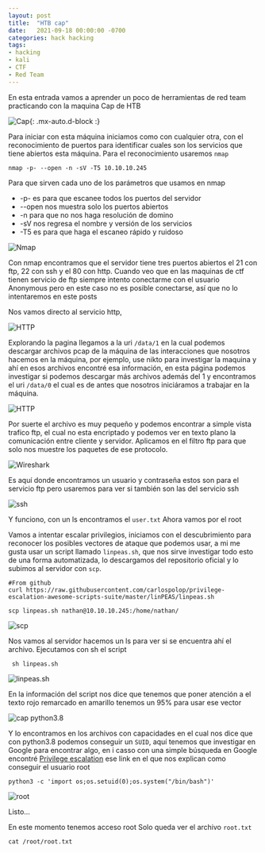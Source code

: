 ```yaml
---
layout: post
title:  "HTB cap"
date:   2021-09-18 00:00:00 -0700
categories: hack hacking
tags:
- hacking
- kali
- CTF
- Red Team
---
```

En esta entrada vamos a aprender un poco de herramientas de red team practicando con la maquina Cap de HTB

![Cap](/assets/img/20210919/00.png){: .mx-auto.d-block :}

Para iniciar con esta máquina iniciamos como con cualquier otra, con el reconocimiento de puertos para identificar cuales son los servicios que tiene abiertos esta máquina.
Para el reconocimiento usaremos `nmap` 
```console
nmap -p- --open -n -sV -T5 10.10.10.245
```
Para que sirven cada uno de los parámetros que usamos en nmap
* -p- es para que escanee todos los puertos del servidor
* --open nos muestra solo los puertos abiertos
* -n para que no nos haga resolución de domino
* -sV nos regresa el nombre y versión de los servicios 
* -T5 es para que haga el escaneo rápido y ruidoso

![Nmap](/assets/img/20210919/01.png)

Con nmap encontramos que el servidor tiene tres puertos abiertos el 21 con ftp, 22 con ssh y el 80 con http.
Cuando veo que en las maquinas de ctf tienen servicio de ftp siempre intento conectarme con el usuario Anonymous pero en este caso no es posible conectarse, así que no lo intentaremos en este posts

Nos vamos directo al servicio http, 

![HTTP](/assets/img/20210919/02.png)

Explorando la pagina llegamos a la uri `/data/1` en la cual podemos descargar archivos pcap de la máquina de las interacciones que nosotros hacemos en la máquina, por ejemplo, use nikto para investigar la maquina y ahí en esos archivos encontré esa información, en esta página podemos investigar si podemos descargar más archivos además del 1 y encontramos el uri `/data/0` el cual es de antes que nosotros iniciáramos a trabajar en la máquina. 

![HTTP](/assets/img/20210919/03.png) 

Por suerte el archivo es muy pequeño y podemos encontrar a simple vista trafico ftp, el cual no esta encriptado y podemos ver en texto plano la comunicación entre cliente y servidor. Aplicamos en el filtro ftp para que solo nos muestre los paquetes de ese protocolo.

![Wireshark](/assets/img/20210919/04.png) 

Es aquí donde encontramos un usuario y contraseña estos son para el servicio ftp pero usaremos para ver si también son las del servicio ssh

![ssh](/assets/img/20210919/05.png)

Y funciono, con un ls encontramos el `user.txt`
Ahora vamos por el root

Vamos a intentar escalar privilegios, iniciamos con el descubrimiento para reconocer los posibles vectores de ataque que podemos usar, a mi me gusta usar un script llamado `linpeas.sh`, que nos sirve investigar todo esto de una forma automatizada, lo descargamos del repositorio oficial y lo subimos al servidor con `scp`.

```console
#From github
curl https://raw.githubusercontent.com/carlospolop/privilege-escalation-awesome-scripts-suite/master/linPEAS/linpeas.sh

scp linpeas.sh nathan@10.10.10.245:/home/nathan/
```

![scp](/assets/img/20210919/06.png) 

Nos vamos al servidor hacemos un ls para ver si se encuentra ahí el archivo. Ejecutamos con sh el script

```console
 sh linpeas.sh
```
![linpeas.sh](/assets/img/20210919/07.png)



En la información del script nos dice que tenemos que poner atención a el texto rojo remarcado en amarillo tenemos un 95% para usar ese vector 

![cap python3.8](/assets/img/20210919/08.png) 

Y lo encontramos en los archivos con capacidades en el cual nos dice que con python3.8 podemos conseguir un `SUID`, aquí tenemos que investigar en Google para encontrar algo, en i casso con una simple búsqueda en Google encontré [Privilege escalation](https://useful.adindrabkin.com/hacker-mode/privilege-escalation/linux-privilege-escalation-checklist)  ese link en el que nos explican como conseguir el usuario root

```console
python3 -c 'import os;os.setuid(0);os.system("/bin/bash")'
```

![root](/assets/img/20210919/09.png)
 
Listo…

En este momento tenemos acceso root
Solo queda ver el archivo `root.txt` 

```console
cat /root/root.txt
``` 


